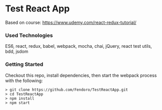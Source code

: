 # Test React App

Based on course: https://www.udemy.com/react-redux-tutorial/

### Used Technologies

ES6, react, redux, babel, webpack, mocha, chai, jQuery, react test utils, bdd, jsdom

### Getting Started

Checkout this repo, install dependencies, then start the webpack process with the following:

```
> git clone https://github.com/Fendoro/TestReactApp.git
> cd TestReactApp
> npm install
> npm start
```
